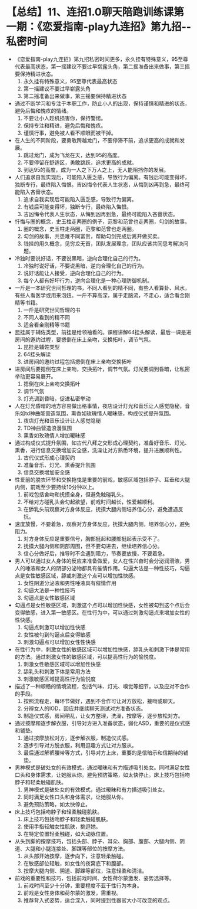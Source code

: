 # 【总结】11、连招1.0聊天陪跑训练课第一期：《恋爱指南-play九连招》第九招--私密时间

-   《恋爱指南-play九连招》第九招私密时间更多，永久挂有特殊意义，95至尊代表最高状态，第一摇建议不要过早崭露头角，第二摇准备出来做事，第三摇要保持精进状态。
    1.  永久挂有特殊意义，95至尊代表最高状态
    2.  第一摇建议不要过早崭露头角
    3.  第二摇准备出来做事，第三摇要保持精进状态
-   通过不断学习和专注于本职工作，防止小人的出现，保持谨慎和精进的状态，避免后悔和愧疚的情绪。
    1.  不要让小人趁机损害你，保持警惕。
    2.  保持专注和精进，避免后悔和愧疚。
    3.  谨慎行事，避免被人看不顺眼而被干掉。
-   在人生的不同阶段，要勇敢跨越龙门，不要停滞不前，追求更高的成就和发展。
    1.  跳过龙门，成为飞龙在天，达到95的高度。
    2.  不要停留在舒适区，勇敢跳跃，追求更高的成就。
    3.  到达95的高度，成为一人之下万人之上，无人能阻挡你的发展。
-   人们追求自我实现后，可能陷入匮乏感，导致行为偏离。有钱后可能变得坏，独断专行，最终陷入悔恨。吉凶悔令代表人生状态，从悔到凶再到急，最终可能陷入吝啬状态。
    1.  追求自我实现后可能陷入匮乏感，导致行为偏离。
    2.  有钱后可能变得坏，独断专行，最终陷入悔恨。
    3.  吉凶悔令代表人生状态，从悔到凶再到急，最终可能陷入吝啬状态。
-   忏悔与圈的概念，史玉柱走两圈的例子，范黎和范曾也走两圈，勾剑的故事。
    1.  圈的概念，史玉柱走两圈，范黎和范曾也走两圈。
    2.  勾剑的故事，共患难不同富贵，帮助勾剑完成后离开做买卖。
    3.  钱挂的用久概念，见穷龙无首，团队发展理念，团队应该共同思考解决问题。
-   冷独时要说好话，不要说黑暗，逆向合理化自己的行为。
    1.  冷独时说好话，不要说黑暗，逆向合理化自己的行为。
    2.  说好话能让人接受，逆向合理化自己的行为。
    3.  每个人都有好坏行为，逆向合理化是一种心理防御机制。
-   一斤是一本研究世间哲理的书，不同人看到的精不同，有些人看算卦、风水，有些人看医学或用来泡妞。一斤不算高深，属于走脑流，不走心，适合看金刚精等书籍。
    1.  一斤是研究世间哲理的书
    2.  不同人看到的精不同
    3.  适合看金刚精等书籍
-   昆挂属于辅佐类型，前挂是给领袖看的。课程讲解64挂头解读，最后一课是进房间的邀约过程，要摁倒在床上亲吻，交换拓叶，调节气氛。
    1.  昆挂是辅佐类型
    2.  64挂头解读
    3.  进房间的邀约过程包括摁倒在床上亲吻交换拓叶
-   进房间后要摁倒在床上亲吻，交换拓叶，调节气氛。灯光要调到昏暗，让私密举动更容易展开。
    1.  摁倒在床上亲吻交换拓叶
    2.  调节气氛
    3.  灯光调到昏暗，促进私密举动
-   人在灯光昏暗的地方容易做出格事情，夜店设计灯光和音乐让人感觉隐秘，音乐如td神曲能营造氛围，熏香如玫瑰情人暧昧感，构成仪式提升氛围。
    1.  夜店灯光和音乐设计让人感觉隐秘
    2.  TD神曲营造浪漫氛围
    3.  熏香如玫瑰情人增加暧昧感
-   通过构成仪式提升氛围，如古代八拜之交形成心理契约，准备好音乐、灯光、熏香，进行信息交换增加安全感，洗澡让对方熟悉环境，提升进展顺利性。
    1.  古代仪式形成心理契约
    2.  准备音乐、灯光、熏香提升氛围
    3.  信息交换增加安全感
-   性爱前的脱衣环节和交换拖曳是重要的前戏，敏感区域包括脖子、耳垂和大腿内侧，前戏至少要持续10分钟以上。
    1.  前戏包括舍吻和抚摸全身，但避免触碰乳头。
    2.  不给对方碰乳头会勾起欲望，前戏时间越长，性爱越顺利。
    3.  在舔乳头前观察对方身体反应，抚摸大腿内侧培养信心分，避免遭遇反抗。
-   速度放慢，不要着急，观察对方身体反应，抚摸大腿内侧，培养信心分，避免阻力。
    1.  对方身体反应是重要信号，胸部挺起和腰部挺起表示受不了。
    2.  抚摸大腿内侧和阴部周围，但不要勾进去，继续培养信心分。
    3.  信心分做好后，推导时不会遇到阻力，节奏要放慢，不要着急。
-   男人可以通过女人身体的反应来准备做爱，女人在性兴奋时会分泌润滑液，男人的唾液和女人的阴部分泌物都具有催情作用。勾逼大法是一种性技巧，勾逼点是女性敏感区域，舔或刺激这个点可以增加性快感。
    1.  女性阴道分泌液和男性唾液具有催情作用
    2.  勾逼大法是一种性技巧
    3.  勾逼点是女性敏感区域
-   勾逼点是女性敏感区域，刺激这个点可以增加性快感，女性被勾到这个点后会变得敏感，进入第一敏感区。在性行为中，可以通过刺激勾逼点来增加女性的性快感。
    1.  勾逼点刺激可以增加性快感
    2.  女性被勾到勾逼点后变得敏感
    3.  刺激勾逼点可以增加女性性快感
-   在性行为中，刺激女性的敏感区域可以增加性快感，舔乳头和刺激下体是常用的方法。通过刺激女性的敏感区域，可以提高性行为的愉悦度。
    1.  刺激女性敏感区域可以增加性快感
    2.  舔乳头和刺激下体是常用方法
    3.  刺激敏感区域提高性行为愉悦度
-   描述了一种顺畅的情境流程，包括气味、灯光、嗅觉等细节，以及应对不合作的手段。
    1.  按照流程走，每环节做好，遇到不合作可让对方放松，接吻或聊天。
    2.  分辨女人的IOD，回应并继续聊天测试对方准备状态。
    3.  制造仪式感，房间稍乱，让女方整理，洗澡，按摩等，逐步放松对方。
-   通过按摩和逐步解衣服，引导对方进入准备状态，弱化ASD，重要的是仪式感和铺垫。
    1.  通过按摩放松对方，逐步解衣服，制造仪式感。
    2.  逐步引导对方脱衣服，利用逗趣方式让对方服从。
    3.  最后通过解裤腰带等方式，引导对方上床，重要的是信暗示和信期待的铺垫。
-   男神模式是破处女的有效模式，通过暧昧和有力描述吸引处女。同时满足女性口头和身体需求，让她服从你。避免预防策略，如太快停止。床上技巧包括吻脖子和轻柔触碰肌肤。
    1.  男神模式是破处女的有效模式，通过暧昧和有力描述吸引处女。
    2.  同时满足女性口头和身体需求，让她服从你。
    3.  避免预防策略，如太快停止。
-   床上技巧包括吻脖子和轻柔触碰肌肤。
    1.  床上技巧包括吻脖子和轻柔触碰肌肤。
    2.  使用手指轻触女性肌肤，挑逗她。
    3.  在特定位置轻柔触碰，如大动脉位置。
-   从头到脚的按摩技巧，包括头部、脖子、耳朵、胸部、腹部、大腿内侧、阴道、大腿和小腿连接处、脚踝等部位的按摩方法。
    1.  从头部开始按摩，逐步向下，注意轻柔触碰。
    2.  在敏感部位轻触，如女性的夜窝底下和腹部。
    3.  按摩大腿内侧、阴道、脚踝等部位，注意轻柔和清洁。
-   前戏的重要性和技巧，包括前戏时间、女性荷尔蒙激发、姿势选择等。
    1.  前戏时间至少十分钟，重要程度不亚于性行为本身。
    2.  前戏是女性身体和荷尔蒙的激发，需重视。
    3.  推荐背入式姿势，适合深入，同时提到性器官大小可改变的观点。